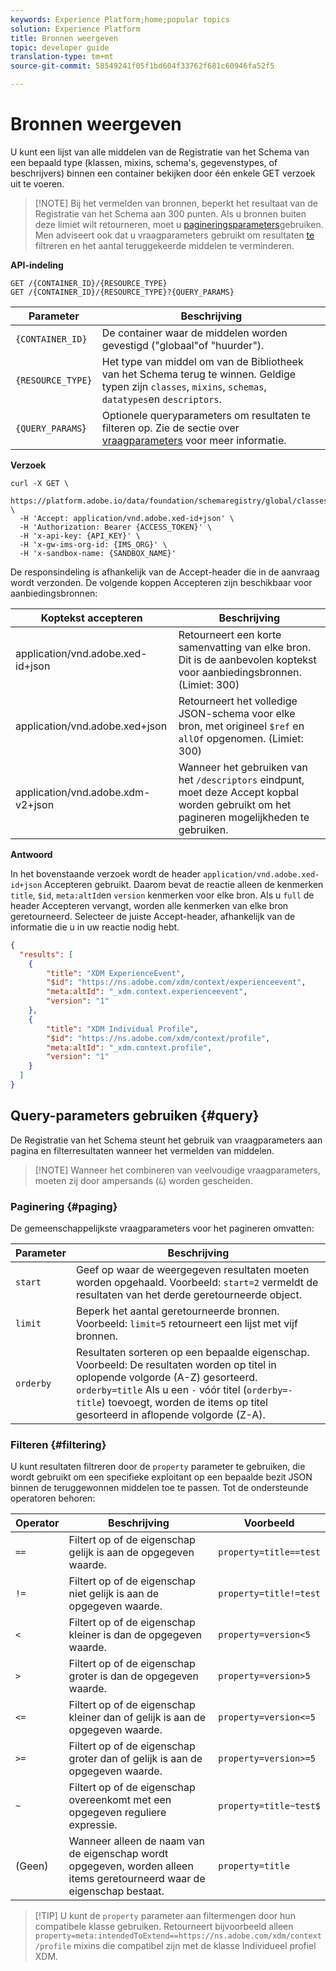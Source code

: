 ```yaml
---
keywords: Experience Platform;home;popular topics
solution: Experience Platform
title: Bronnen weergeven
topic: developer guide
translation-type: tm+mt
source-git-commit: 58549241f05f1bd604f33762f681c60946fa52f5

---
```



# Bronnen weergeven

U kunt een lijst van alle middelen van de Registratie van het Schema van een bepaald type (klassen, mixins, schema&#39;s, gegevenstypes, of beschrijvers) binnen een container bekijken door één enkele GET verzoek uit te voeren.

>[!NOTE] Bij het vermelden van bronnen, beperkt het resultaat van de Registratie van het Schema aan 300 punten. Als u bronnen buiten deze limiet wilt retourneren, moet u [pagineringsparameters](#paging)gebruiken. Men adviseert ook dat u vraagparameters gebruikt om resultaten [te](#filtering) filtreren en het aantal teruggekeerde middelen te verminderen.

**API-indeling**

```http
GET /{CONTAINER_ID}/{RESOURCE_TYPE}
GET /{CONTAINER_ID}/{RESOURCE_TYPE}?{QUERY_PARAMS}
```

| Parameter | Beschrijving |
| --- | --- |
| `{CONTAINER_ID}` | De container waar de middelen worden gevestigd (&quot;globaal&quot;of &quot;huurder&quot;). |
| `{RESOURCE_TYPE}` | Het type van middel om van de Bibliotheek van het Schema terug te winnen. Geldige typen zijn `classes`, `mixins`, `schemas`, `datatypes`en `descriptors`. |
| `{QUERY_PARAMS`} | Optionele queryparameters om resultaten te filteren op. Zie de sectie over [vraagparameters](#query) voor meer informatie. |

**Verzoek**

```SHELL
curl -X GET \
  https://platform.adobe.io/data/foundation/schemaregistry/global/classes&limit=2 \
  -H 'Accept: application/vnd.adobe.xed-id+json' \
  -H 'Authorization: Bearer {ACCESS_TOKEN}' \
  -H 'x-api-key: {API_KEY}' \
  -H 'x-gw-ims-org-id: {IMS_ORG}' \
  -H 'x-sandbox-name: {SANDBOX_NAME}'
```

De responsindeling is afhankelijk van de Accept-header die in de aanvraag wordt verzonden. De volgende koppen Accepteren zijn beschikbaar voor aanbiedingsbronnen:

| Koptekst accepteren | Beschrijving |
| ------- | ------------ |
| application/vnd.adobe.xed-id+json | Retourneert een korte samenvatting van elke bron. Dit is de aanbevolen koptekst voor aanbiedingsbronnen. (Limiet: 300) |
| application/vnd.adobe.xed+json | Retourneert het volledige JSON-schema voor elke bron, met origineel `$ref` en `allOf` opgenomen. (Limiet: 300) |
| application/vnd.adobe.xdm-v2+json | Wanneer het gebruiken van het `/descriptors` eindpunt, moet deze Accept kopbal worden gebruikt om het pagineren mogelijkheden te gebruiken. |

**Antwoord**

In het bovenstaande verzoek wordt de header `application/vnd.adobe.xed-id+json` Accepteren gebruikt. Daarom bevat de reactie alleen de kenmerken `title`, `$id`, `meta:altId`en `version` kenmerken voor elke bron. Als u `full` de header Accepteren vervangt, worden alle kenmerken van elke bron geretourneerd. Selecteer de juiste Accept-header, afhankelijk van de informatie die u in uw reactie nodig hebt.

```JSON
{
  "results": [
    {
        "title": "XDM ExperienceEvent",
        "$id": "https://ns.adobe.com/xdm/context/experienceevent",
        "meta:altId": "_xdm.context.experienceevent",
        "version": "1"
    },
    {
        "title": "XDM Individual Profile",
        "$id": "https://ns.adobe.com/xdm/context/profile",
        "meta:altId": "_xdm.context.profile",
        "version": "1"
    }
  ]
}
```

## Query-parameters gebruiken {#query}

De Registratie van het Schema steunt het gebruik van vraagparameters aan pagina en filterresultaten wanneer het vermelden van middelen.

>[!NOTE] Wanneer het combineren van veelvoudige vraagparameters, moeten zij door ampersands (`&`) worden gescheiden.

### Paginering {#paging}

De gemeenschappelijkste vraagparameters voor het pagineren omvatten:

| Parameter | Beschrijving |
| --- | --- |
| `start` | Geef op waar de weergegeven resultaten moeten worden opgehaald. Voorbeeld: `start=2` vermeldt de resultaten van het derde geretourneerde object. |
| `limit` | Beperk het aantal geretourneerde bronnen. Voorbeeld: `limit=5` retourneert een lijst met vijf bronnen. |
| `orderby` | Resultaten sorteren op een bepaalde eigenschap. Voorbeeld: De resultaten worden op titel in oplopende volgorde (A-Z) gesorteerd. `orderby=title` Als u een `-` vóór titel (`orderby=-title`) toevoegt, worden de items op titel gesorteerd in aflopende volgorde (Z-A). |

### Filteren {#filtering}

U kunt resultaten filtreren door de `property` parameter te gebruiken, die wordt gebruikt om een specifieke exploitant op een bepaalde bezit JSON binnen de teruggewonnen middelen toe te passen. Tot de ondersteunde operatoren behoren:

| Operator | Beschrijving | Voorbeeld |
| --- | --- | --- |
| `==` | Filtert op of de eigenschap gelijk is aan de opgegeven waarde. | `property=title==test` |
| `!=` | Filtert op of de eigenschap niet gelijk is aan de opgegeven waarde. | `property=title!=test` |
| `<` | Filtert op of de eigenschap kleiner is dan de opgegeven waarde. | `property=version<5` |
| `>` | Filtert op of de eigenschap groter is dan de opgegeven waarde. | `property=version>5` |
| `<=` | Filtert op of de eigenschap kleiner dan of gelijk is aan de opgegeven waarde. | `property=version<=5` |
| `>=` | Filtert op of de eigenschap groter dan of gelijk is aan de opgegeven waarde. | `property=version>=5` |
| `~` | Filtert op of de eigenschap overeenkomt met een opgegeven reguliere expressie. | `property=title~test$` |
| (Geen) | Wanneer alleen de naam van de eigenschap wordt opgegeven, worden alleen items geretourneerd waar de eigenschap bestaat. | `property=title` |

>[!TIP] U kunt de `property` parameter aan filtermengen door hun compatibele klasse gebruiken. Retourneert bijvoorbeeld alleen `property=meta:intendedToExtend==https://ns.adobe.com/xdm/context/profile` mixins die compatibel zijn met de klasse Individueel profiel XDM.
